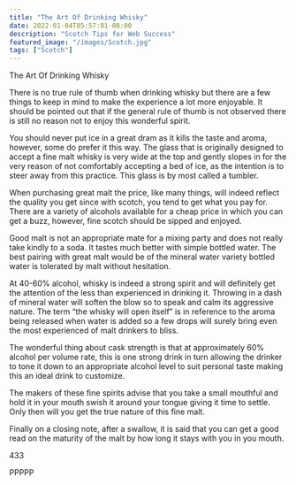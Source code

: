 ```yaml
---
title: "The Art Of Drinking Whisky"
date: 2022-01-04T05:57:01-08:00
description: "Scotch Tips for Web Success"
featured_image: "/images/Scotch.jpg"
tags: ["Scotch"]
---
```


The Art Of Drinking Whisky

There is no true rule of thumb when drinking whisky but there are a few things to keep in mind to make the experience a lot more enjoyable. It should be pointed out that if the general rule of thumb is not observed there is still no reason not to enjoy this wonderful spirit. 

You should never put ice in a great dram as it kills the taste and aroma, however, some do prefer it this way.  The glass that is originally designed to accept a fine malt whisky is very wide at the top and gently slopes in for the very reason of not comfortably accepting a bed of ice, as the intention is to steer away from this practice. This glass is by most called a tumbler.

When purchasing great malt the price, like many things, will indeed reflect the quality you get since with scotch, you tend to get what you pay for. There are a variety of alcohols available for a cheap price in which you can get a buzz, however, fine scotch should be sipped and enjoyed.

Good malt is not an appropriate mate for a mixing party and does not really take kindly to a soda.  It tastes much better with simple bottled water. The best pairing with great malt would be of the mineral water variety bottled water is tolerated by malt without hesitation.

At 40-60% alcohol, whisky is indeed a strong spirit and will definitely get the attention of the less than experienced in drinking it. Throwing in a dash of mineral water will soften the blow so to speak and calm its aggressive nature. The term “the whisky will open itself” is in reference to the aroma being released when water is added so a few drops will surely bring even the most experienced of malt drinkers to bliss.

The wonderful thing about cask strength is that at approximately 60% alcohol per volume rate, this is one strong drink in turn allowing the drinker to tone it down to an appropriate alcohol level to suit personal taste making this an ideal drink to customize. 

The makers of these fine spirits advise that you take a small mouthful and hold it in your mouth swish it around your tongue giving it time to settle.  Only then will you get the true nature of this fine malt.

Finally on a closing note, after a swallow, it is said that you can get a good read on the maturity of the malt by how long it stays with you in you mouth.

433

PPPPP

